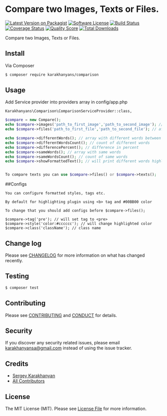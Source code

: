 # Compare two Images, Texts or Files.

[![Latest Version on Packagist][ico-version]][link-packagist]
[![Software License][ico-license]](LICENSE.md)
[![Build Status][ico-travis]][link-travis]
[![Coverage Status][ico-scrutinizer]][link-scrutinizer]
[![Quality Score][ico-code-quality]][link-code-quality]
[![Total Downloads][ico-downloads]][link-downloads]

Compare two Images, Texts or Files.

## Install

Via Composer

``` bash
$ composer require karakhanyans/comparison
```

## Usage
Add Service provider into providers array in config/app.php

```
Karakhanyans\Comparison\ComparisonServiceProvider::class,
```

``` php
$compare = new Compare();
echo $compare->images('path_to_first_image','path_to_second_image'); // will print difference percent
echo $compare->files('path_to_first_file','path_to_second_file'); // after this you can use following actions

echo $compare->differentWords(); // array with different words between two files
echo $compare->differentWordsCount(); // count of different words
echo $compare->differencePercent(); // difference in percent
echo $compare->sameWords(); // array with same words
echo $compare->sameWordsCount(); // count of same words
echo $compare->showFormattedText(); // will print different words highlighted in text


To compare texts you can use $compare->files() or $compare->texts();

```
##Configs

```
You can configure formatted styles, tags etc.

By default for highlighting plugin using <b> tag and #00BB00 color

To change that you should add configs before $compare->files();

$compare->tag('pre'); // will set tag to <pre>
$compare->style('color:#cccccc'); // will change highlighted color
$compare->class('className'); // class name

```
## Change log

Please see [CHANGELOG](CHANGELOG.md) for more information on what has changed recently.

## Testing

``` bash
$ composer test
```

## Contributing

Please see [CONTRIBUTING](CONTRIBUTING.md) and [CONDUCT](CONDUCT.md) for details.

## Security

If you discover any security related issues, please email karakhanyansa@gmail.com instead of using the issue tracker.

## Credits

- [Sergey Karakhanyan][link-author]
- [All Contributors][link-contributors]

## License

The MIT License (MIT). Please see [License File](LICENSE.md) for more information.

[ico-version]: https://img.shields.io/packagist/v/karakhanyans/comparison.svg?style=flat-square
[ico-license]: https://img.shields.io/badge/license-MIT-brightgreen.svg?style=flat-square
[ico-travis]: https://img.shields.io/travis/karakhanyans/comparison/master.svg?style=flat-square
[ico-scrutinizer]: https://img.shields.io/scrutinizer/coverage/g/karakhanyans/comparison.svg?style=flat-square
[ico-code-quality]: https://img.shields.io/scrutinizer/g/karakhanyans/comparison.svg?style=flat-square
[ico-downloads]: https://img.shields.io/packagist/dt/karakhanyans/comparison.svg?style=flat-square

[link-packagist]: https://packagist.org/packages/karakhanyans/comparison
[link-travis]: https://travis-ci.org/karakhanyans/comparison
[link-scrutinizer]: https://scrutinizer-ci.com/g/karakhanyans/comparison/code-structure
[link-code-quality]: https://scrutinizer-ci.com/g/karakhanyans/comparison
[link-downloads]: https://packagist.org/packages/karakhanyans/comparison
[link-author]: https://github.com/karakhanyans
[link-contributors]: ../../contributors
